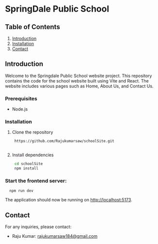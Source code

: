 # SpringDale Public School

## Table of Contents
1. [Introduction](#introduction)
2. [Installation](#installation)
3. [Contact](#contact)

## Introduction
Welcome to the Springdale Public School website project. This repository contains the code for the school website built using Vite and React. The website includes various pages such as Home, About Us, and Contact Us.
### Prerequisites
- Node.js
### Installation
  1. Clone the repository
     ```sh
      https://github.com/Rajukumarsaw/schoolSite.git
      
  2. Install dependencies
     ```sh
      cd schoolSite
      npm install   
### Start the frontend server:
      npm run dev
 The application should now be running on [http://localhost:5173](http://localhost:5173).

## Contact
For any inquiries, please contact:
- Raju Kumar: rajukumarsaw184@gmail.com
